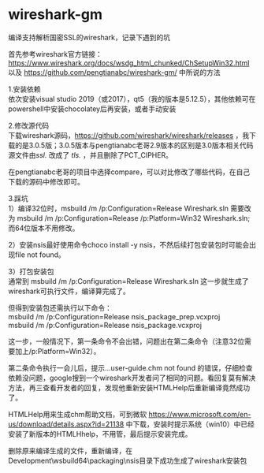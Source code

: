 # wireshark-gm
编译支持解析国密SSL的wireshark，记录下遇到的坑  

首先参考wireshark官方链接：https://www.wireshark.org/docs/wsdg_html_chunked/ChSetupWin32.html    
以及 https://github.com/pengtianabc/wireshark-gm/ 中所说的方法  

1.安装依赖  
依次安装visual studio 2019（或2017），qt5（我的版本是5.12.5），其他依赖可在powershell中安装chocolatey后再安装，或者手动安装  

2.修改源代码  
下载wireshark源码，https://github.com/wireshark/wireshark/releases ，我下载的是3.0.5版；3.0.5版本与pengtianabc老哥2.9版本的区别是3.0版本相关代码源文件由*ssl.* 改成了 *tls.* ，并且删除了PCT_CIPHER。  

在pengtianabc老哥的项目中选择compare，可以对比修改了哪些代码，在自己下载的源码中修改即可。  

3.踩坑  
1）编译32位时，msbuild /m /p:Configuration=Release Wireshark.sln 需要改为 msbuild /m /p:Configuration=Release /p:Platform=Win32 Wireshark.sln;而64位版本不用修改。  

2）安装nsis最好使用命令choco install -y nsis，不然后续打包安装包时可能会出现file not found。  

3）打包安装包  
通常到 msbuild /m /p:Configuration=Release Wireshark.sln 这一步就生成了wireshark可执行文件，编译算完成了。  

但得到安装包还需执行以下命令：  
msbuild /m /p:Configuration=Release nsis_package_prep.vcxproj  
msbuild /m /p:Configuration=Release nsis_package.vcxproj  

这一步，一般情况下，第一条命令不会出错，问题出在第二条命令（注意32位需要加上/p:Platform=Win32）。  

第二条命令执行一会儿后，提示...user-guide.chm not found 的错误，仔细检查依赖没问题，google搜到一个wireshark开发者问了相同的问题。看回复莫有解决方法，再三查看开发者的回复，发现他重新安装HTMLHelp后重新编译竟然成功了。 

HTMLHelp用来生成chm帮助文档，可到微软 https://www.microsoft.com/en-us/download/details.aspx?id=21138 中下载，安装时提示系统（win10）中已经安装了新版本的HTMLHhelp，不用管，最后提示安装完成。 

删除原来编译生成的文件，重新编译，在Development\wsbuild64\packaging\nsis目录下成功生成了wireshark安装包
